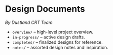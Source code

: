 # Design Documents

*By Dustland CRT Team*

- `overview/` – high-level project overview.
- `in-progress/` – active design drafts.
- `completed/` – finalized designs for reference.
- `notes/` – assorted design notes and inspiration.
